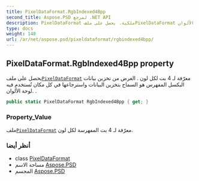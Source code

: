 ```yaml
---
title: PixelDataFormat.RgbIndexed4Bpp
second_title: Aspose.PSD لمرجع .NET API
description: PixelDataFormat ملكية. يحصل على ملفPixelDataFormat معرّفة لـ 4 بت لكل لون . الغرض من تخزين بيانات البكسل المفهرس هو السماح بتخزين البيانات واسترجاعها في كل مكان تُستخدم فيه لوحة الألوان. .
type: docs
weight: 140
url: /ar/net/aspose.psd/pixeldataformat/rgbindexed4bpp/
---
```

## PixelDataFormat.RgbIndexed4Bpp property

يحصل على ملف[`PixelDataFormat`](../) معرّفة لـ 4 بت لكل لون . الغرض من تخزين بيانات البكسل المفهرس هو السماح بتخزين البيانات واسترجاعها في كل مكان تُستخدم فيه لوحة الألوان. .

```csharp
public static PixelDataFormat RgbIndexed4Bpp { get; }
```

### Property_Value

ملف[`PixelDataFormat`](../) معرّفة لـ 4 بت المفهرسة لكل لون.

### أنظر أيضا

* class [PixelDataFormat](../)
* مساحة الاسم [Aspose.PSD](../../pixeldataformat/)
* المجسم [Aspose.PSD](../../../)


